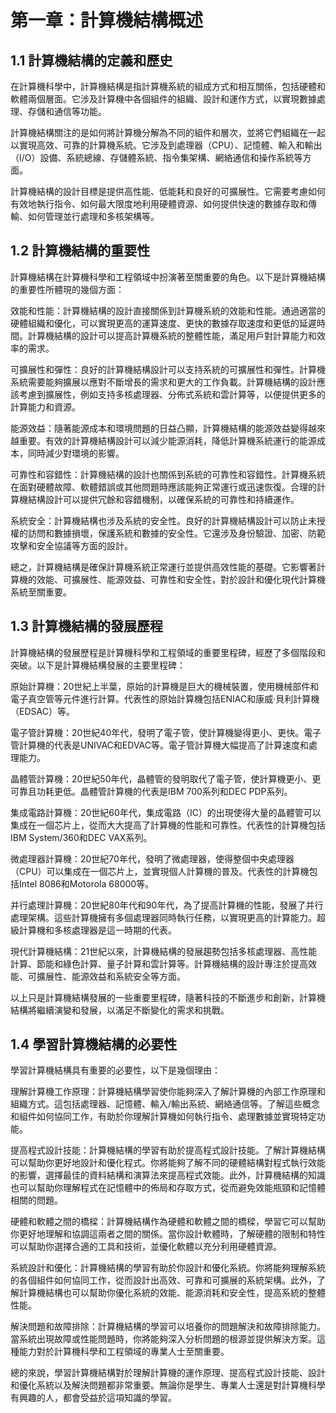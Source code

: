 # 第一章：計算機結構概述
## 1.1 計算機結構的定義和歷史

在計算機科學中，計算機結構是指計算機系統的組成方式和相互關係，包括硬體和軟體兩個層面。它涉及計算機中各個組件的組織、設計和運作方式，以實現數據處理、存儲和通信等功能。

計算機結構關注的是如何將計算機分解為不同的組件和層次，並將它們組織在一起以實現高效、可靠的計算機系統。它涉及到處理器（CPU）、記憶體、輸入和輸出（I/O）設備、系統總線、存儲體系統、指令集架構、網絡通信和操作系統等方面。

計算機結構的設計目標是提供高性能、低能耗和良好的可擴展性。它需要考慮如何有效地執行指令、如何最大限度地利用硬體資源、如何提供快速的數據存取和傳輸、如何管理並行處理和多核架構等。

## 1.2 計算機結構的重要性

計算機結構在計算機科學和工程領域中扮演著至關重要的角色。以下是計算機結構的重要性所體現的幾個方面：

效能和性能：計算機結構的設計直接關係到計算機系統的效能和性能。通過適當的硬體組織和優化，可以實現更高的運算速度、更快的數據存取速度和更低的延遲時間。計算機結構的設計可以提高計算機系統的整體性能，滿足用戶對計算能力和效率的需求。

可擴展性和彈性：良好的計算機結構設計可以支持系統的可擴展性和彈性。計算機系統需要能夠擴展以應對不斷增長的需求和更大的工作負載。計算機結構的設計應該考慮到擴展性，例如支持多核處理器、分佈式系統和雲計算等，以便提供更多的計算能力和資源。

能源效益：隨著能源成本和環境問題的日益凸顯，計算機結構的能源效益變得越來越重要。有效的計算機結構設計可以減少能源消耗，降低計算機系統運行的能源成本，同時減少對環境的影響。

可靠性和容錯性：計算機結構的設計也關係到系統的可靠性和容錯性。計算機系統在面對硬體故障、軟體錯誤或其他問題時應該能夠正常運行或迅速恢復。合理的計算機結構設計可以提供冗餘和容錯機制，以確保系統的可靠性和持續運作。

系統安全：計算機結構也涉及系統的安全性。良好的計算機結構設計可以防止未授權的訪問和數據損壞，保護系統和數據的安全性。它還涉及身份驗證、加密、防範攻擊和安全協議等方面的設計。

總之，計算機結構是確保計算機系統正常運行並提供高效性能的基礎。它影響著計算機的效能、可擴展性、能源效益、可靠性和安全性，對於設計和優化現代計算機系統至關重要。

## 1.3 計算機結構的發展歷程

計算機結構的發展歷程是計算機科學和工程領域的重要里程碑，經歷了多個階段和突破。以下是計算機結構發展的主要里程碑：

原始計算機：20世紀上半葉，原始的計算機是巨大的機械裝置，使用機械部件和電子真空管等元件進行計算。代表性的原始計算機包括ENIAC和康威·貝利計算機（EDSAC）等。

電子管計算機：20世紀40年代，發明了電子管，使計算機變得更小、更快。電子管計算機的代表是UNIVAC和EDVAC等。電子管計算機大幅提高了計算速度和處理能力。

晶體管計算機：20世紀50年代，晶體管的發明取代了電子管，使計算機更小、更可靠且功耗更低。晶體管計算機的代表是IBM 700系列和DEC PDP系列。

集成電路計算機：20世紀60年代，集成電路（IC）的出現使得大量的晶體管可以集成在一個芯片上，從而大大提高了計算機的性能和可靠性。代表性的計算機包括IBM System/360和DEC VAX系列。

微處理器計算機：20世紀70年代，發明了微處理器，使得整個中央處理器（CPU）可以集成在一個芯片上，並實現個人計算機的普及。代表性的計算機包括Intel 8086和Motorola 68000等。

并行處理計算機：20世紀80年代和90年代，為了提高計算機的性能，發展了并行處理架構。這些計算機擁有多個處理器同時執行任務，以實現更高的計算能力。超級計算機和多核處理器是這一時期的代表。

現代計算機結構：21世紀以來，計算機結構的發展趨勢包括多核處理器、高性能計算、節能和綠色計算、量子計算和雲計算等。計算機結構的設計專注於提高效能、可擴展性、能源效益和系統安全等方面。

以上只是計算機結構發展的一些重要里程碑，隨著科技的不斷進步和創新，計算機結構將繼續演變和發展，以滿足不斷變化的需求和挑戰。

## 1.4 學習計算機結構的必要性

學習計算機結構具有重要的必要性，以下是幾個理由：

理解計算機工作原理：計算機結構學習使你能夠深入了解計算機的內部工作原理和組織方式。這包括處理器、記憶體、輸入/輸出系統、網絡通信等。了解這些概念和組件如何協同工作，有助於你理解計算機如何執行指令、處理數據並實現特定功能。

提高程式設計技能：計算機結構的學習有助於提高程式設計技能。了解計算機結構可以幫助你更好地設計和優化程式。你將能夠了解不同的硬體結構對程式執行效能的影響，選擇最佳的資料結構和演算法來提高程式效能。此外，計算機結構的知識也可以幫助你理解程式在記憶體中的佈局和存取方式，從而避免效能瓶頸和記憶體相關的問題。

硬體和軟體之間的橋樑：計算機結構作為硬體和軟體之間的橋樑，學習它可以幫助你更好地理解和協調這兩者之間的關係。當你設計軟體時，了解硬體的限制和特性可以幫助你選擇合適的工具和技術，並優化軟體以充分利用硬體資源。

系統設計和優化：計算機結構的學習有助於你設計和優化系統。你將能夠理解系統的各個組件如何協同工作，從而設計出高效、可靠和可擴展的系統架構。此外，了解計算機結構也可以幫助你優化系統的效能、能源消耗和安全性，提高系統的整體性能。

解決問題和故障排除：計算機結構的學習可以培養你的問題解決和故障排除能力。當系統出現故障或性能問題時，你將能夠深入分析問題的根源並提供解決方案。這種能力對於計算機科學和工程領域的專業人士至關重要。

總的來說，學習計算機結構對於理解計算機的運作原理、提高程式設計技能、設計和優化系統以及解決問題都非常重要。無論你是學生、專業人士還是對計算機科學有興趣的人，都會受益於這項知識的學習。